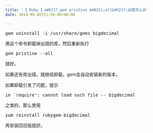 ```yaml
---
title: '【 Ruby 】&#8217;gem pristine &#8211;all&#8217;出错怎么办'
date: 2014-09-05T21:56:06+00:00

---
```

<pre>gem uninstall -i /usr/share/gems bigdecimal
</pre>

用这个命令卸载掉出错的库，然后重新执行

<pre>gem pristine --all
</pre>

就好。

如果还有库出错，就继续卸载，gem会自动安装新的版本。

如果卸载引发了问题，提示

<pre>in `require': cannot load such file -- bigdecimal
</pre>

之类的，那么使用

<pre>yum reinstall rubygem-bigdecimal
</pre>

再安装回旧版就好。

